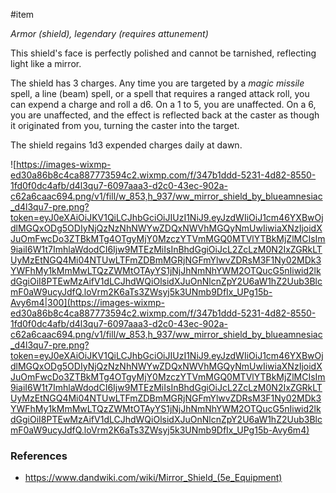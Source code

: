  #item 

*Armor (shield), legendary (requires attunement)*

This shield's face is perfectly polished and cannot be tarnished, reflecting light like a mirror.

The shield has 3 charges. Any time you are targeted by a *magic missile* spell, a line (beam) spell, or a spell that requires a ranged attack roll, you can expend a charge and roll a d6. On a 1 to 5, you are unaffected. On a 6, you are unaffected, and the effect is reflected back at the caster as though it originated from you, turning the caster into the target.

The shield regains 1d3 expended charges daily at dawn.

![https://images-wixmp-ed30a86b8c4ca887773594c2.wixmp.com/f/347b1ddd-5231-4d82-8550-1fd0f0dc4afb/d4l3qu7-6097aaa3-d2c0-43ec-902a-c62a6caac694.png/v1/fill/w_853,h_937/ww_mirror_shield_by_blueamnesiac_d4l3qu7-pre.png?token=eyJ0eXAiOiJKV1QiLCJhbGciOiJIUzI1NiJ9.eyJzdWIiOiJ1cm46YXBwOjdlMGQxODg5ODIyNjQzNzNhNWYwZDQxNWVhMGQyNmUwIiwiaXNzIjoidXJuOmFwcDo3ZTBkMTg4OTgyMjY0MzczYTVmMGQ0MTVlYTBkMjZlMCIsIm9iaiI6W1t7ImhlaWdodCI6Ijw9MTEzMiIsInBhdGgiOiJcL2ZcLzM0N2IxZGRkLTUyMzEtNGQ4Mi04NTUwLTFmZDBmMGRjNGFmYlwvZDRsM3F1Ny02MDk3YWFhMy1kMmMwLTQzZWMtOTAyYS1jNjJhNmNhYWM2OTQucG5nIiwid2lkdGgiOiI8PTEwMzAifV1dLCJhdWQiOlsidXJuOnNlcnZpY2U6aW1hZ2Uub3BlcmF0aW9ucyJdfQ.loVrm2K6aTs3ZWsyj5k3UNmb9DfIx_UPg15b-Avy6m4|300](https://images-wixmp-ed30a86b8c4ca887773594c2.wixmp.com/f/347b1ddd-5231-4d82-8550-1fd0f0dc4afb/d4l3qu7-6097aaa3-d2c0-43ec-902a-c62a6caac694.png/v1/fill/w_853,h_937/ww_mirror_shield_by_blueamnesiac_d4l3qu7-pre.png?token=eyJ0eXAiOiJKV1QiLCJhbGciOiJIUzI1NiJ9.eyJzdWIiOiJ1cm46YXBwOjdlMGQxODg5ODIyNjQzNzNhNWYwZDQxNWVhMGQyNmUwIiwiaXNzIjoidXJuOmFwcDo3ZTBkMTg4OTgyMjY0MzczYTVmMGQ0MTVlYTBkMjZlMCIsIm9iaiI6W1t7ImhlaWdodCI6Ijw9MTEzMiIsInBhdGgiOiJcL2ZcLzM0N2IxZGRkLTUyMzEtNGQ4Mi04NTUwLTFmZDBmMGRjNGFmYlwvZDRsM3F1Ny02MDk3YWFhMy1kMmMwLTQzZWMtOTAyYS1jNjJhNmNhYWM2OTQucG5nIiwid2lkdGgiOiI8PTEwMzAifV1dLCJhdWQiOlsidXJuOnNlcnZpY2U6aW1hZ2Uub3BlcmF0aW9ucyJdfQ.loVrm2K6aTs3ZWsyj5k3UNmb9DfIx_UPg15b-Avy6m4)

### References

* https://www.dandwiki.com/wiki/Mirror_Shield_(5e_Equipment)

